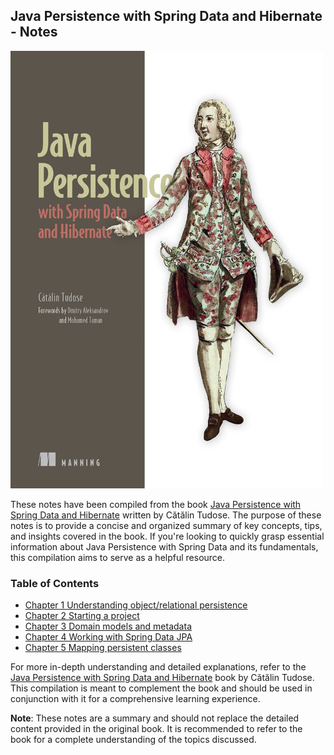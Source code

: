 ## Java Persistence with Spring Data and Hibernate - Notes

<img src="images/java-persistence-with-spring-and-hibernate.jpeg" width="500" height="700" alt="Java Persistence with Spring Data and Hibernate">

These notes have been compiled from the book [Java Persistence with Spring Data and Hibernate](https://www.manning.com/books/java-persistence-with-spring-data-and-hibernate) written by Cătălin Tudose. The purpose of these notes is to provide a concise and organized summary of key concepts, tips, and insights covered in the book. If you're looking to quickly grasp essential information about Java Persistence with Spring Data and its fundamentals, this compilation aims to serve as a helpful resource.

### Table of Contents
- [Chapter 1 Understanding object/relational persistence](ch1%20-%20Understanding%20object-relational%20persistence)
- [Chapter 2 Starting a project](ch2%20-%20Starting%20a%20project)
- [Chapter 3 Domain models and metadata](ch3%20-%20Domain%20models%20and%20metadata)
- [Chapter 4 Working with Spring Data JPA](ch4%20-%20Working%20with%20Spring%20Data%20JPA)
- [Chapter 5 Mapping persistent classes](ch5%20-%20Mapping%20persistent%20classes)

For more in-depth understanding and detailed explanations, refer to the [Java Persistence with Spring Data and Hibernate](https://www.manning.com/books/java-persistence-with-spring-data-and-hibernate) book by Cătălin Tudose. This compilation is meant to complement the book and should be used in conjunction with it for a comprehensive learning experience.

**Note**: These notes are a summary and should not replace the detailed content provided in the original book. It is recommended to refer to the book for a complete understanding of the topics discussed.